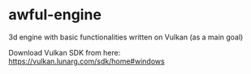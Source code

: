 # awful-engine
3d engine with basic functionalities written on Vulkan (as a main goal)

Download Vulkan SDK from here:
  https://vulkan.lunarg.com/sdk/home#windows
